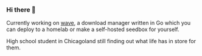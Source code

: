### Hi there 👋

<!--
**dbednar230/dbednar230** is a ✨ _special_ ✨ repository because its `README.md` (this file) appears on your GitHub profile.

Here are some ideas to get you started:

- 🔭 I’m currently working on ...
- 🌱 I’m currently learning ...
- 👯 I’m looking to collaborate on ...
- 🤔 I’m looking for help with ...
- 💬 Ask me about ...
- 📫 How to reach me: ...
- 😄 Pronouns: ...
- ⚡ Fun fact: ...
-->

Currently working on [wave](https://github.com/dbednar230/wave), a download manager written in Go which you can deploy to a homelab or make a self-hosted seedbox for yourself.

High school student in Chicagoland still finding out what life has in store for them.
